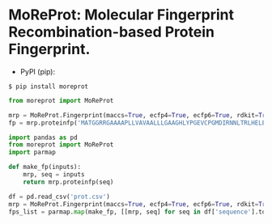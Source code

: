 # MoReProt: Molecular Fingerprint Recombination-based Protein Fingerprint.

* PyPI (pip):

```console
$ pip install moreprot
```


```python
from moreprot import MoReProt

mrp = MoReProt.Fingerprint(maccs=True, ecfp4=True, ecfp6=True, rdkit=True)
fp = mrp.proteinfp('MATGGRRGAAAAPLLVAVAALLLGAAGHLYPGEVCPGMDIRNNLTRLHELENCSVIEGHL')
```


```python
import pandas as pd
from moreprot import MoReProt
import parmap

def make_fp(inputs):
    mrp, seq = inputs
    return mrp.proteinfp(seq)

df = pd.read_csv('prot.csv')
mrp = MoReProt.Fingerprint(maccs=True, ecfp4=True, ecfp6=True, rdkit=True)
fps_list = parmap.map(make_fp, [[mrp, seq] for seq in df['sequence'].tolist()], pm_pbar=True, pm_processes=20)
```

